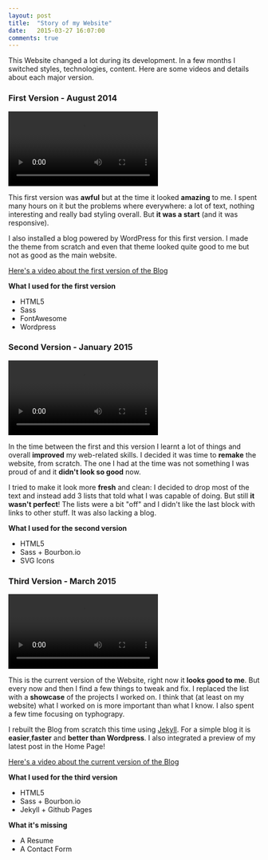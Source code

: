 ```yaml
---
layout: post
title:  "Story of my Website"
date:   2015-03-27 16:07:00
comments: true
---
```

This Website changed a lot during its development. In a few months I switched styles, technologies, content. Here are some videos and details about each major version.

### First Version - August 2014


<video src="/video/v1.webm" controls></video>

This first version was **awful** but at the time it looked **amazing** to me. I spent many hours on it but the problems where everywhere: a lot of text, nothing interesting and really bad styling overall. But **it was a start** (and it was responsive).

I also installed a blog powered by WordPress for this first version. I made the theme from scratch and even that theme looked quite good to me but not as good as the main website.

<a href="/video/v1blog.webm">Here's a video about the first version of the Blog</a>

**What I used for the first version**

*   HTML5
*   Sass
*   FontAwesome
*   Wordpress


### Second Version - January 2015

<video src="/video/v2.webm" controls></video>

In the time between the first and this version I learnt a lot of things and overall **improved** my web-related skills. I decided it was time to **remake** the website, from scratch. The one I had at the time was not something I was proud of and it **didn't look so good** now.

I tried to make it look more **fresh** and clean: I decided to drop most of the text and instead add 3 lists that told what I was capable of doing. But still **it wasn't perfect**! The lists were a bit "off" and I didn't like the last block with links to other stuff. It was also lacking a blog.


**What I used for the second version**

*   HTML5
*   Sass + Bourbon.io
*   SVG Icons

### Third Version - March 2015

<video src="/video/v3.webm" controls></video>

This is the current version of the Website, right now it **looks good to me**. But every now and then I find a few things to tweak and fix. I replaced the list with a **showcase** of the projects I worked on. I think that (at least on my website) what I worked on is more important than what I know. I also spent a few time focusing on typhograpy.

I rebuilt the Blog from scratch this time using <a href="http://jekyllrb.com/">Jekyll</a>. For a simple blog it is **easier**,**faster** and **better than Wordpress**. I also integrated a preview of my latest post in the Home Page!

<a href="/video/v3blog.webm">Here's a video about the current version of the Blog</a>

**What I used for the third version**

*   HTML5
*   Sass + Bourbon.io
*   Jekyll + Github Pages


**What it's missing**

*   A Resume
*   A Contact Form

